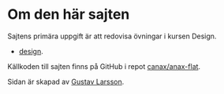 Om den här sajten
==============================================

Sajtens primära uppgift är att redovisa övningar i kursen Design.
* [design](http://dbwebb.se/design).

Källkoden till sajten finns på GitHub i repot [canax/anax-flat](git@github.com:canax/anax-flat.git).

Sidan är skapad av [Gustav Larsson](https://github.com/gulr17).
